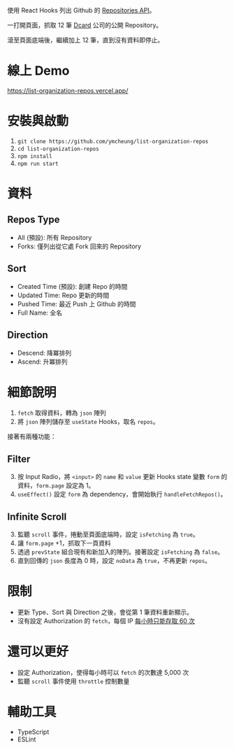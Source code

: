 使用 React Hooks 列出 Github 的 [Repositories API](https://docs.github.com/en/rest/repos/repos#list-organization-repositories)。

一打開頁面，抓取 12 筆 [Dcard](https://github.com/dcard) 公司的公開 Repository。

滾至頁面底端後，繼續加上 12 筆，直到沒有資料即停止。

# 線上 Demo
https://list-organization-repos.vercel.app/

# 安裝與啟動

1. `git clone https://github.com/ymcheung/list-organization-repos`
2. `cd list-organization-repos`
3. `npm install`
4. `npm run start`

# 資料

## Repos Type

- All (預設): 所有 Repository
- Forks: 僅列出從它處 Fork 回來的 Repository

## Sort

- Created Time (預設): 創建 Repo 的時間
- Updated Time: Repo 更新的時間
- Pushed Time: 最近 Push 上 Github 的時間
- Full Name: 全名

## Direction

- Descend: 降冪排列
- Ascend: 升冪排列

# 細節說明

1. `fetch` 取得資料，轉為 `json` 陣列
2. 將 `json` 陣列儲存至 `useState` Hooks，取名 `repos`。

接著有兩種功能：

## Filter

3. 按 Input Radio，將 `<input>` 的 `name` 和 `value` 更新 Hooks state 變數 `form` 的資料，`form.page` 設定為 1。
4. `useEffect()` 設定 `form` 為 dependency，會開始執行 `handleFetchRepos()`。

## Infinite Scroll

3. 監聽 `scroll` 事件，捲動至頁面底端時，設定 `isFetching` 為 `true`。
4. 讓 `form.page` +1，抓取下一頁資料
5. 透過 `prevState` 組合現有和新加入的陣列。接著設定 `isFetching` 為 `false`。
6. 直到回傳的 `json` 長度為 0 時，設定 `noData` 為 `true`，不再更新 `repos`。

# 限制

- 更新 Type、Sort 與 Direction 之後，會從第 1 筆資料重新顯示。
- 沒有設定 Authorization 的 `fetch`，每個 IP [每小時只能存取 60 次](https://docs.github.com/en/rest/overview/resources-in-the-rest-api#checking-your-rate-limit-status)

# 還可以更好

- 設定 Authorization，使得每小時可以 `fetch` 的次數達 5,000 次
- 監聽 `scroll` 事件使用 `throttle` 控制數量

# 輔助工具

- TypeScript
- ESLint
